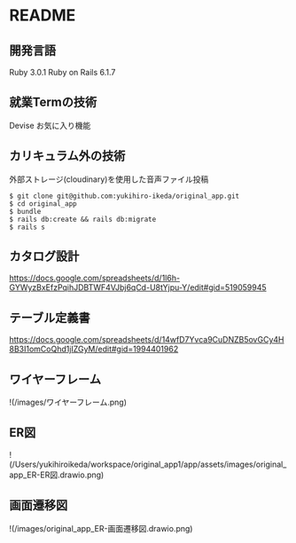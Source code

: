 # README

開発言語
----------
Ruby 3.0.1
Ruby on Rails 6.1.7

就業Termの技術
----------
Devise
お気に入り機能

カリキュラム外の技術
----------
外部ストレージ(cloudinary)を使用した音声ファイル投稿

```
$ git clone git@github.com:yukihiro-ikeda/original_app.git
$ cd original_app
$ bundle
$ rails db:create && rails db:migrate
$ rails s
```

カタログ設計
-----------
https://docs.google.com/spreadsheets/d/1l6h-GYWyzBxEfzPqihJDBTWF4VJbj6qCd-U8tYjpu-Y/edit#gid=519059945

テーブル定義書
-----------
https://docs.google.com/spreadsheets/d/14wfD7Yvca9CuDNZB5ovGCy4H8B3I1omCoQhd1jIZGyM/edit#gid=1994401962

ワイヤーフレーム
-----------
!(/images/ワイヤーフレーム.png) 

ER図
-----------
!(/Users/yukihiroikeda/workspace/original_app1/app/assets/images/original_app_ER-ER図.drawio.png) 

画面遷移図
-----------
!(/images/original_app_ER-画面遷移図.drawio.png) 